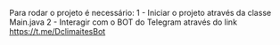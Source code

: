 Para rodar o projeto é necessário:
    1 - Iniciar o projeto através da classe Main.java
    2 - Interagir com o BOT do Telegram através do link https://t.me/DclimaitesBot